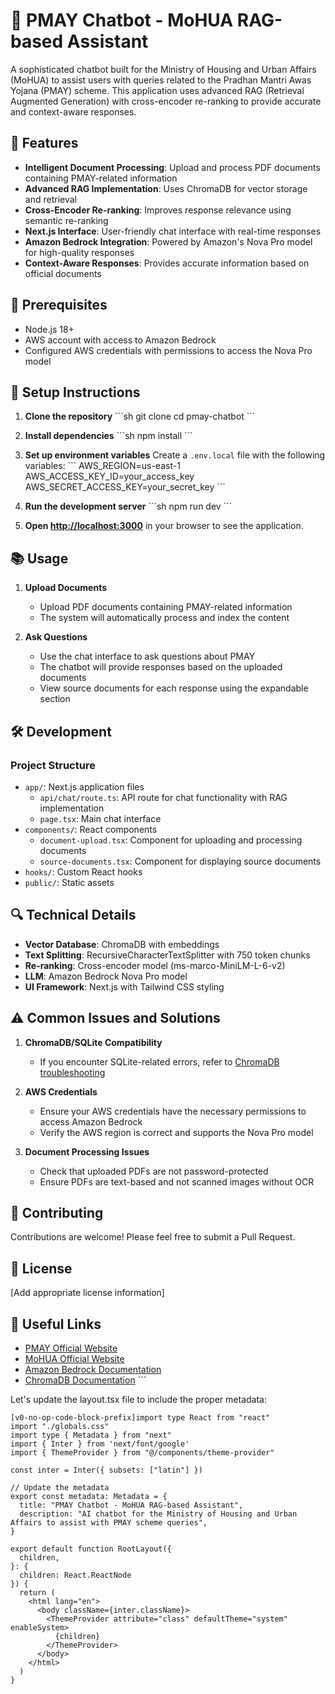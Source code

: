 # 🤖 PMAY Chatbot - MoHUA RAG-based Assistant

A sophisticated chatbot built for the Ministry of Housing and Urban Affairs (MoHUA) to assist users with queries related to the Pradhan Mantri Awas Yojana (PMAY) scheme. This application uses advanced RAG (Retrieval Augmented Generation) with cross-encoder re-ranking to provide accurate and context-aware responses.

## 🌟 Features

- **Intelligent Document Processing**: Upload and process PDF documents containing PMAY-related information
- **Advanced RAG Implementation**: Uses ChromaDB for vector storage and retrieval
- **Cross-Encoder Re-ranking**: Improves response relevance using semantic re-ranking
- **Next.js Interface**: User-friendly chat interface with real-time responses
- **Amazon Bedrock Integration**: Powered by Amazon's Nova Pro model for high-quality responses
- **Context-Aware Responses**: Provides accurate information based on official documents

## 🚨 Prerequisites

- Node.js 18+
- AWS account with access to Amazon Bedrock
- Configured AWS credentials with permissions to access the Nova Pro model

## 🔧 Setup Instructions

1. **Clone the repository**
   \`\`\`sh
   git clone <repository-url>
   cd pmay-chatbot
   \`\`\`

2. **Install dependencies**
   \`\`\`sh
   npm install
   \`\`\`

3. **Set up environment variables**
   Create a `.env.local` file with the following variables:
   \`\`\`
   AWS_REGION=us-east-1
   AWS_ACCESS_KEY_ID=your_access_key
   AWS_SECRET_ACCESS_KEY=your_secret_key
   \`\`\`

4. **Run the development server**
   \`\`\`sh
   npm run dev
   \`\`\`

5. **Open [http://localhost:3000](http://localhost:3000)** in your browser to see the application.

## 📚 Usage

1. **Upload Documents**
   - Upload PDF documents containing PMAY-related information
   - The system will automatically process and index the content

2. **Ask Questions**
   - Use the chat interface to ask questions about PMAY
   - The chatbot will provide responses based on the uploaded documents
   - View source documents for each response using the expandable section

## 🛠️ Development

### Project Structure

- `app/`: Next.js application files
  - `api/chat/route.ts`: API route for chat functionality with RAG implementation
  - `page.tsx`: Main chat interface
- `components/`: React components
  - `document-upload.tsx`: Component for uploading and processing documents
  - `source-documents.tsx`: Component for displaying source documents
- `hooks/`: Custom React hooks
- `public/`: Static assets

## 🔍 Technical Details

- **Vector Database**: ChromaDB with embeddings
- **Text Splitting**: RecursiveCharacterTextSplitter with 750 token chunks
- **Re-ranking**: Cross-encoder model (ms-marco-MiniLM-L-6-v2)
- **LLM**: Amazon Bedrock Nova Pro model
- **UI Framework**: Next.js with Tailwind CSS styling

## ⚠️ Common Issues and Solutions

1. **ChromaDB/SQLite Compatibility**
   - If you encounter SQLite-related errors, refer to [ChromaDB troubleshooting](https://docs.trychroma.com/troubleshooting#sqlite)

2. **AWS Credentials**
   - Ensure your AWS credentials have the necessary permissions to access Amazon Bedrock
   - Verify the AWS region is correct and supports the Nova Pro model

3. **Document Processing Issues**
   - Check that uploaded PDFs are not password-protected
   - Ensure PDFs are text-based and not scanned images without OCR

## 🤝 Contributing

Contributions are welcome! Please feel free to submit a Pull Request.

## 📝 License

[Add appropriate license information]

## 🔗 Useful Links

- [PMAY Official Website](https://pmay-urban.gov.in/)
- [MoHUA Official Website](https://mohua.gov.in/)
- [Amazon Bedrock Documentation](https://docs.aws.amazon.com/bedrock/)
- [ChromaDB Documentation](https://docs.trychroma.com/)
\`\`\`

Let's update the layout.tsx file to include the proper metadata:

```typescriptreact file="app/layout.tsx"
[v0-no-op-code-block-prefix]import type React from "react"
import "./globals.css"
import type { Metadata } from "next"
import { Inter } from 'next/font/google'
import { ThemeProvider } from "@/components/theme-provider"

const inter = Inter({ subsets: ["latin"] })

// Update the metadata
export const metadata: Metadata = {
  title: "PMAY Chatbot - MoHUA RAG-based Assistant",
  description: "AI chatbot for the Ministry of Housing and Urban Affairs to assist with PMAY scheme queries",
}

export default function RootLayout({
  children,
}: {
  children: React.ReactNode
}) {
  return (
    <html lang="en">
      <body className={inter.className}>
        <ThemeProvider attribute="class" defaultTheme="system" enableSystem>
          {children}
        </ThemeProvider>
      </body>
    </html>
  )
}
